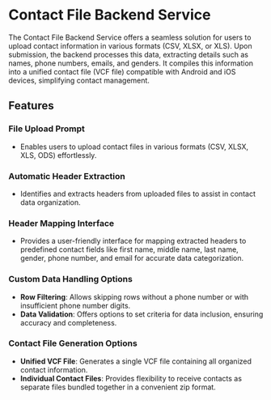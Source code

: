 # Contact File Backend Service

The Contact File Backend Service offers a seamless solution for users to upload contact information in various formats (CSV, XLSX, or XLS). Upon submission, the backend processes this data, extracting details such as names, phone numbers, emails, and genders. It compiles this information into a unified contact file (VCF file) compatible with Android and iOS devices, simplifying contact management.

## Features

### File Upload Prompt
- Enables users to upload contact files in various formats (CSV, XLSX, XLS, ODS) effortlessly.

### Automatic Header Extraction
- Identifies and extracts headers from uploaded files to assist in contact data organization.

### Header Mapping Interface
- Provides a user-friendly interface for mapping extracted headers to predefined contact fields like first name, middle name, last name, gender, phone number, and email for accurate data categorization.

### Custom Data Handling Options
- **Row Filtering**: Allows skipping rows without a phone number or with insufficient phone number digits.
- **Data Validation**: Offers options to set criteria for data inclusion, ensuring accuracy and completeness.

### Contact File Generation Options
- **Unified VCF File**: Generates a single VCF file containing all organized contact information.
- **Individual Contact Files**: Provides flexibility to receive contacts as separate files bundled together in a convenient zip format.
